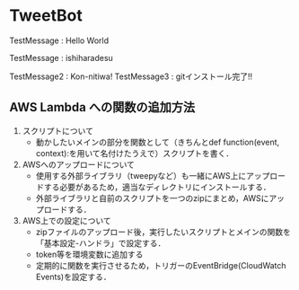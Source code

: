 # TweetBot
TestMessage : Hello World

TestMessage : ishiharadesu

TestMessage2 : Kon-nitiwa!
TestMessage3 : gitインストール完了!!

## AWS Lambda への関数の追加方法
1. スクリプトについて
    - 動かしたいメインの部分を関数として（きちんとdef function(event, context):を用いて名付けたうえで）スクリプトを書く．
1. AWSへのアップロードについて
    - 使用する外部ライブラリ（tweepyなど）も一緒にAWS上にアップロードする必要があるため，適当なディレクトリにインストールする．
    - 外部ライブラリと自前のスクリプトを一つのzipにまとめ，AWSにアップロードする．
1. AWS上での設定について
    - zipファイルのアップロード後，実行したいスクリプトとメインの関数を「基本設定-ハンドラ」で設定する．
    - token等を環境変数に追加する
    - 定期的に関数を実行させるため，トリガーのEventBridge(CloudWatch Events)を設定する．
